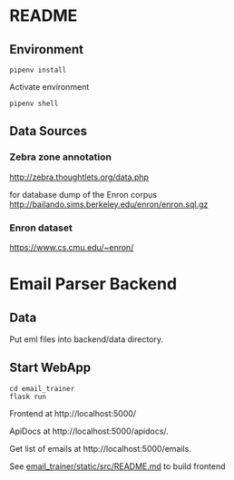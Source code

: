 # README

## Environment
```
pipenv install
```

Activate environment
```
pipenv shell
```

## Data Sources

### Zebra zone annotation
http://zebra.thoughtlets.org/data.php

for database dump of the Enron corpus http://bailando.sims.berkeley.edu/enron/enron.sql.gz

### Enron dataset
https://www.cs.cmu.edu/~enron/

# Email Parser Backend

## Data

Put eml files into backend/data directory.

## Start WebApp
```
cd email_trainer
flask run
```
Frontend at http://localhost:5000/

ApiDocs at http://localhost:5000/apidocs/.

Get list of emails at http://localhost:5000/emails.

See [email_trainer/static/src/README.md](email_trainer/static/src/README.md) to build frontend